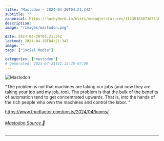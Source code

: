 ```yaml
---
title: "Mastodon - 2024-04-20T04:21:34Z"
subtitle: ""
canonical: https://hachyderm.io/users/mweagle/statuses/112301630736511894
description:
image: "/images/mastodon.png"

date: 2024-04-20T04:21:34Z
lastmod: 2024-04-20T04:21:34Z
image: ""
tags: ["Social Media"]

categories: ["mastodon"]
# generated: 2025-07-21T21:15:38-07:00
---
```

![Mastodon](/images/mastodon.png)

<p>“The problem is not that machines are taking our jobs (and now they are taking your job and my job, too). The problem is that the bulk of the benefits of automation tend to get concentrated upwards. That is, into the hands of the rich people who own the machines and control the labor. “</p><p><a href="https://www.thudfactor.com/posts/2024/04/looms/" target="_blank" rel="nofollow noopener noreferrer" translate="no"><span class="invisible">https://www.</span><span class="ellipsis">thudfactor.com/posts/2024/04/l</span><span class="invisible">ooms/</span></a></p>


###### [Mastodon Source 🐘](https://hachyderm.io/@mweagle/112301630736511894)

___

